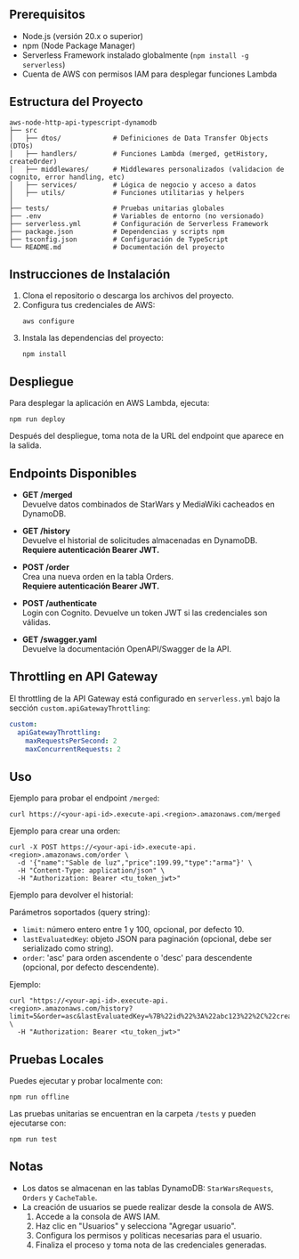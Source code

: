 ## Prerequisitos

- Node.js (versión 20.x o superior)
- npm (Node Package Manager)
- Serverless Framework instalado globalmente (`npm install -g serverless`)
- Cuenta de AWS con permisos IAM para desplegar funciones Lambda

## Estructura del Proyecto

```
aws-node-http-api-typescript-dynamodb
├── src
│   ├── dtos/             # Definiciones de Data Transfer Objects (DTOs)
│   ├── handlers/         # Funciones Lambda (merged, getHistory, createOrder)
│   ├── middlewares/      # Middlewares personalizados (validacion de cognito, error handling, etc)
│   ├── services/         # Lógica de negocio y acceso a datos
│   ├── utils/            # Funciones utilitarias y helpers
│
├── tests/                # Pruebas unitarias globales
├── .env                  # Variables de entorno (no versionado)
├── serverless.yml        # Configuración de Serverless Framework
├── package.json          # Dependencias y scripts npm
├── tsconfig.json         # Configuración de TypeScript
└── README.md             # Documentación del proyecto
```

## Instrucciones de Instalación

1. Clona el repositorio o descarga los archivos del proyecto.
2. Configura tus credenciales de AWS:
   ```
   aws configure
   ```
3. Instala las dependencias del proyecto:
   ```
   npm install
   ```

## Despliegue

Para desplegar la aplicación en AWS Lambda, ejecuta:
```
npm run deploy
```
Después del despliegue, toma nota de la URL del endpoint que aparece en la salida.

## Endpoints Disponibles

- **GET /merged**  
  Devuelve datos combinados de StarWars y MediaWiki cacheados en DynamoDB.

- **GET /history**  
  Devuelve el historial de solicitudes almacenadas en DynamoDB.  
  **Requiere autenticación Bearer JWT.**

- **POST /order**  
  Crea una nueva orden en la tabla Orders.  
  **Requiere autenticación Bearer JWT.**

- **POST /authenticate**  
  Login con Cognito. Devuelve un token JWT si las credenciales son válidas.
  
- **GET /swagger.yaml**  
  Devuelve la documentación OpenAPI/Swagger de la API.

## Throttling en API Gateway

El throttling de la API Gateway está configurado en `serverless.yml` bajo la sección `custom.apiGatewayThrottling`:
```yaml
custom:
  apiGatewayThrottling:
    maxRequestsPerSecond: 2
    maxConcurrentRequests: 2
```
## Uso

Ejemplo para probar el endpoint `/merged`:
```
curl https://<your-api-id>.execute-api.<region>.amazonaws.com/merged
```

Ejemplo para crear una orden:
```
curl -X POST https://<your-api-id>.execute-api.<region>.amazonaws.com/order \
  -d '{"name":"Sable de luz","price":199.99,"type":"arma"}' \
  -H "Content-Type: application/json" \
  -H "Authorization: Bearer <tu_token_jwt>"
```

Ejemplo para devolver el historial:

Parámetros soportados (query string):
- `limit`: número entero entre 1 y 100, opcional, por defecto 10.
- `lastEvaluatedKey`: objeto JSON para paginación (opcional, debe ser serializado como string).
- `order`: 'asc' para orden ascendente o 'desc' para descendente (opcional, por defecto descendente).

Ejemplo:
```
curl "https://<your-api-id>.execute-api.<region>.amazonaws.com/history?limit=5&order=asc&lastEvaluatedKey=%7B%22id%22%3A%22abc123%22%2C%22createdAt%22%3A1749618691083%2C%22type%22%3A%22history%22%7D" \
  -H "Authorization: Bearer <tu_token_jwt>"
```

## Pruebas Locales

Puedes ejecutar y probar localmente con:
```
npm run offline
```
Las pruebas unitarias se encuentran en la carpeta `/tests` y pueden ejecutarse con:
```
npm run test
```

## Notas

- Los datos se almacenan en las tablas DynamoDB: `StarWarsRequests`, `Orders` y `CacheTable`.
- La creación de usuarios se puede realizar desde la consola de AWS.
  1. Accede a la consola de AWS IAM.
  2. Haz clic en "Usuarios" y selecciona "Agregar usuario".
  3. Configura los permisos y políticas necesarias para el usuario.
  4. Finaliza el proceso y toma nota de las credenciales generadas.